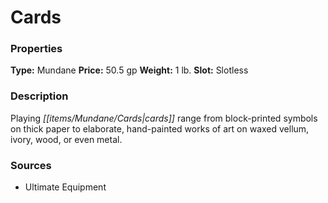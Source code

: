 ﻿---
Title: "Cards"
Type: "Mundane"
Price: "50.5 gp"
Weight: "1 lb."
Slot: "Slotless"
Description: |
  "Playing cards range from block-printed symbols on thick paper to elaborate, hand-painted works of art on waxed vellum, ivory, wood, or even metal."
Sources: "['Ultimate Equipment']"
---

# Cards

### Properties

**Type:** Mundane **Price:** 50.5 gp **Weight:** 1 lb. **Slot:** Slotless

### Description

Playing _[[items/Mundane/Cards|cards]]_ range from block-printed symbols on thick paper to elaborate, hand-painted works of art on waxed vellum, ivory, wood, or even metal.

### Sources

* Ultimate Equipment